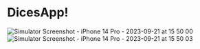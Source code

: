# DicesApp!
![Simulator Screenshot - iPhone 14 Pro - 2023-09-21 at 15 50 00](https://github.com/eisenchamp/DicesApp/assets/105707349/6c285abd-fb11-4df2-80b9-663873a3de2a)
![Simulator Screenshot - iPhone 14 Pro - 2023-09-21 at 15 50 03](https://github.com/eisenchamp/DicesApp/assets/105707349/9b9986fa-8f80-45d1-ae43-ed9379cb090b)
